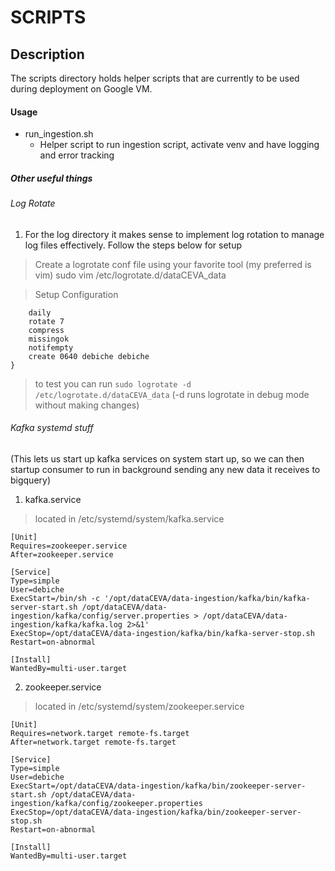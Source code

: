 # SCRIPTS

## Description 

The scripts directory holds helper scripts that are currently to be used during deployment on Google VM.


#### Usage
- run_ingestion.sh
    - Helper script to run ingestion script, activate venv and have logging and error tracking





##### Other useful things

###### Log Rotate

1. For the log directory it makes sense to implement log rotation to 
manage log files effectively. Follow the steps below for setup

> Create a logrotate conf file using your favorite tool (my preferred is vim)
sudo vim /etc/logrotate.d/dataCEVA_data

> Setup Configuration

```/opt/dataCEVA/data-ingestion/weekly_data/logs/run_*.log {
    daily
    rotate 7
    compress
    missingok
    notifempty
    create 0640 debiche debiche
}
```
> to test you can run `sudo logrotate -d /etc/logrotate.d/dataCEVA_data` (-d runs logrotate in debug mode without making changes)

###### Kafka systemd stuff
(This lets us start up kafka services on system start up, so we can then startup consumer to run in background sending any new data it receives to bigquery)

1. kafka.service
> located in /etc/systemd/system/kafka.service

```
[Unit]
Requires=zookeeper.service
After=zookeeper.service

[Service]
Type=simple
User=debiche
ExecStart=/bin/sh -c '/opt/dataCEVA/data-ingestion/kafka/bin/kafka-server-start.sh /opt/dataCEVA/data-ingestion/kafka/config/server.properties > /opt/dataCEVA/data-ingestion/kafka/kafka.log 2>&1'
ExecStop=/opt/dataCEVA/data-ingestion/kafka/bin/kafka-server-stop.sh
Restart=on-abnormal

[Install]
WantedBy=multi-user.target
```

2. zookeeper.service
> located in /etc/systemd/system/zookeeper.service

```
[Unit]
Requires=network.target remote-fs.target
After=network.target remote-fs.target

[Service]
Type=simple
User=debiche
ExecStart=/opt/dataCEVA/data-ingestion/kafka/bin/zookeeper-server-start.sh /opt/dataCEVA/data-ingestion/kafka/config/zookeeper.properties
ExecStop=/opt/dataCEVA/data-ingestion/kafka/bin/zookeeper-server-stop.sh
Restart=on-abnormal

[Install]
WantedBy=multi-user.target

```
